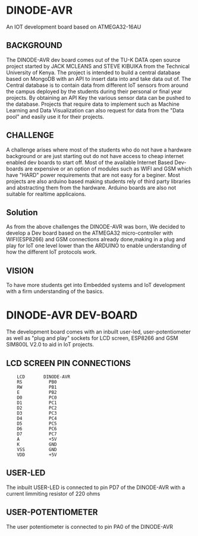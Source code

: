 # DINODE-AVR
An IOT development board based on ATMEGA32-16AU


## BACKGROUND
The DINODE-AVR dev board comes out of the TU-K DATA open source project started by JACK MCLEANS and STEVE KIBUIKA from the Technical University of Kenya.
The project is intended to build a central database based on MongoDB with an API to insert data into and take data out of. 
The Central database is  to contain data from different IoT sensors from around the campus deployed by the students during their personal or final year projects.
By obtaining an API Key the various sensor data can be pushed to the database.
Projects that require data to implement such as Machine Learning and Data Visualization can also request for data from the "Data pool" and easily use it for their projects.


## CHALLENGE
A challenge arises where most of the students who do not have a hardware background or are just starting out do not have access to cheap internet enabled dev boards to start off.
Most of the available Internet Based Dev-boards are expensive or an option of modules such as WIFI and GSM which have "HARD" power requirements that are not easy for a beginer.
Most projects are also arduino based making students rely of third party libraries and abstracting them from the hardware. Arduino boards are also not suitable for realtime applicaions.

## Solution

As from the above challenges the DINODE-AVR was born, We decided to develop a Dev board based on the ATMEGA32 micro-controller with WIFI(ESP8266) and GSM connections already done,making in a plug and play for IoT one level lower than the ARDUINO to enable understanding of how the different IoT protocols work.


## VISION
To have more students get into Embedded systems and IoT development with a firm understanding of the basics.

# DINODE-AVR DEV-BOARD
The development board comes with an inbuilt user-led, user-potentiometer as well as "plug and play" sockets for LCD screen, ESP8266 and GSM SIM800L V2.0 to aid in IoT projects.

## LCD SCREEN PIN CONNECTIONS

        LCD       DINODE-AVR
        RS          PB0
        RW          PB1
        E           PB2
        D0          PC0
        D1          PC1
        D2          PC2
        D3          PC3
        D4          PC4
        D5          PC5
        D6          PC6
        D7          PC7
        A           +5V
        K           GND
        VSS         GND
        VDD         +5V

## USER-LED
The inbuilt USER-LED is connected to pin PD7 of the DINODE-AVR with a current limmiting resistor of 220 ohms

## USER-POTENTIOMETER
The user potentiometer is connected to pin PA0 of the DINODE-AVR



